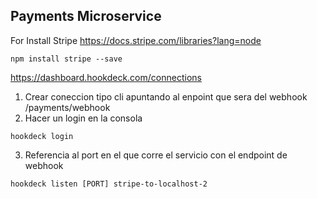 ## Payments Microservice


For Install Stripe
https://docs.stripe.com/libraries?lang=node
```
npm install stripe --save
```

https://dashboard.hookdeck.com/connections
1. Crear coneccion tipo cli apuntando al enpoint que sera del webhook /payments/webhook
2. Hacer un login en la consola
```
hookdeck login
```
3. Referencia al port en el que corre el servicio con el endpoint de webhook
```
hookdeck listen [PORT] stripe-to-localhost-2
```